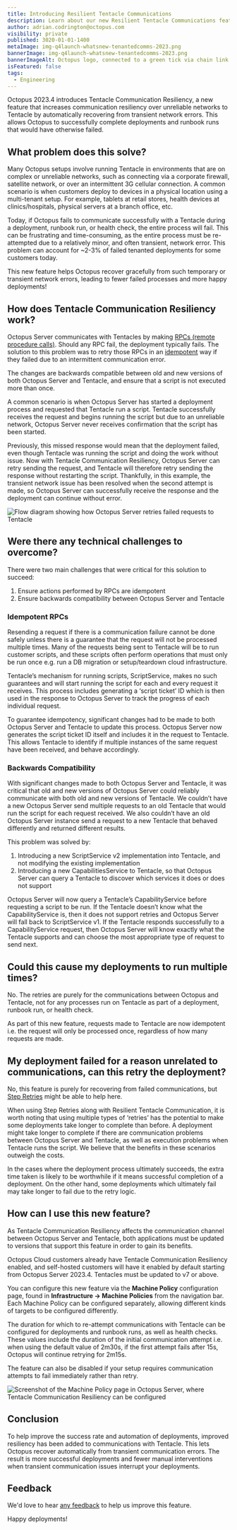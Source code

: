 ```yaml
---
title: Introducing Resilient Tentacle Communications
description: Learn about our new Resilient Tentacle Communications feature to recover from transient network issues and improve deployment success rates.
author: adrian.codrington@octopus.com
visibility: private
published: 3020-01-01-1400
metaImage: img-q4launch-whatsnew-tenantedcomms-2023.png
bannerImage: img-q4launch-whatsnew-tenantedcomms-2023.png
bannerImageAlt: Octopus logo, connected to a green tick via chain link
isFeatured: false
tags:
  - Engineering
---
```


Octopus 2023.4 introduces Tentacle Communication Resiliency, a new feature that increases communication resiliency over unreliable networks to Tentacle by automatically recovering from transient network errors. This allows Octopus to successfully complete deployments and runbook runs that would have otherwise failed.

## What problem does this solve?

Many Octopus setups involve running Tentacle in environments that are on complex or unreliable networks, such as connecting via a corporate firewall, satellite network, or over an intermittent 3G cellular connection. A common scenario is when customers deploy to devices in a physical location using a multi-tenant setup. For example, tablets at retail stores, health devices at clinics/hospitals, physical servers at a branch office, etc.

Today, if Octopus fails to communicate successfully with a Tentacle during a deployment, runbook run, or health check, the entire process will fail. This can be frustrating and time-consuming, as the entire process must be re-attempted due to a relatively minor, and often transient, network error. This problem can account for ~2-3% of failed tenanted deployments for some customers today.

This new feature helps Octopus recover gracefully from such temporary or transient network errors, leading to fewer failed processes and more happy deployments!

## How does Tentacle Communication Resiliency work?

Octopus Server communicates with Tentacles by making [RPCs (remote procedure calls)](https://en.wikipedia.org/wiki/Remote_procedure_call). Should any RPC fail, the deployment typically fails. The solution to this problem was to retry those RPCs in an [idempotent](https://en.wikipedia.org/wiki/Idempotence) way if they failed due to an intermittent communication error.

The changes are backwards compatible between old and new versions of both Octopus Server and Tentacle, and ensure that a script is not executed more than once.

A common scenario is when Octopus Server has started a deployment process and requested that Tentacle run a script. Tentacle successfully receives the request and begins running the script but due to an unreliable network, Octopus Server never receives confirmation that the script has been started.

Previously, this missed response would mean that the deployment failed, even though Tentacle was running the script and doing the work without issue. Now with Tentacle Communication Resiliency, Octopus Server can retry sending the request, and Tentacle will therefore retry sending the response without restarting the script. Thankfully, in this example, the transient network issue has been resolved when the second attempt is made, so Octopus Server can successfully receive the response and the deployment can continue without error.

![Flow diagram showing how Octopus Server retries failed requests to Tentacle](rpc-retries-flow-diagram.png "width=500")

## Were there any technical challenges to overcome?

There were two main challenges that were critical for this solution to succeed:

1. Ensure actions performed by RPCs are idempotent
2. Ensure backwards compatibility between Octopus Server and Tentacle

### Idempotent RPCs

Resending a request if there is a communication failure cannot be done safely unless there is a guarantee that the request will not be processed multiple times. Many of the requests being sent to Tentacle will be to run customer scripts, and these scripts often perform operations that must only be run once e.g. run a DB migration or setup/teardown cloud infrastructure.

Tentacle’s mechanism for running scripts, ScriptService, makes no such guarantees and will start running the script for each and every request it receives. This process includes generating a ‘script ticket’ ID which is then used in the response to Octopus Server to track the progress of each individual request.

To guarantee idempotency, significant changes had to be made to both Octopus Server and Tentacle to update this process. Octopus Server now generates the script ticket ID itself and includes it in the request to Tentacle. This allows Tentacle to identify if multiple instances of the same request have been received, and behave accordingly.

### Backwards Compatibility

With significant changes made to both Octopus Server and Tentacle, it was critical that old and new versions of Octopus Server could reliably communicate with both old and new versions of Tentacle. We couldn’t have a new Octopus Server send multiple requests to an old Tentacle that would run the script for each request received. We also couldn’t have an old Octopus Server instance send a request to a new Tentacle that behaved differently and returned different results.

This problem was solved by:

1. Introducing a new ScriptService v2 implementation into Tentacle, and not modifying the existing implementation
2. Introducing a new CapabilitiesService to Tentacle, so that Octopus Server can query a Tentacle to discover which services it does or does not support

Octopus Server will now query a Tentacle’s CapabilityService before requesting a script to be run. If the Tentacle doesn’t know what the CapabilityService is, then it does not support retries and Octopus Server will fall back to ScriptService v1. If the Tentacle responds successfully to a CapabilityService request, then Octopus Server will know exactly what the Tentacle supports and can choose the most appropriate type of request to send next.

## Could this cause my deployments to run multiple times?

No. The retries are purely for the communications between Octopus and Tentacle, not for any processes run on Tentacle as part of a deployment, runbook run, or health check.

As part of this new feature, requests made to Tentacle are now idempotent i.e. the request will only be processed once, regardless of how many requests are made.

## My deployment failed for a reason unrelated to communications, can this retry the deployment?

No, this feature is purely for recovering from failed communications, but [Step Retries](https://octopus.com/blog/step-retries) might be able to help here.

When using Step Retries along with Resilient Tentacle Communication, it is worth noting that using multiple types of ‘retries’ has the potential to make some deployments take longer to complete than before. A deployment might take longer to complete if there are communication problems between Octopus Server and Tentacle, as well as execution problems when Tentacle runs the script. We believe that the benefits in these scenarios outweigh the costs.

In the cases where the deployment process ultimately succeeds, the extra time taken is likely to be worthwhile if it means successful completion of a deployment. On the other hand, some deployments which ultimately fail may take longer to fail due to the retry logic.

## How can I use this new feature?

As Tentacle Communication Resiliency affects the communication channel between Octopus Server and Tentacle, both applications must be updated to versions that support this feature in order to gain its benefits.

Octopus Cloud customers already have Tentacle Communication Resiliency enabled, and self-hosted customers will have it enabled by default starting from Octopus Server 2023.4. Tentacles must be updated to v7 or above.

You can configure this new feature via the **Machine Policy** configuration page, found in **Infrastructure -> Machine Policies** from the navigation bar. Each Machine Policy can be configured separately, allowing different kinds of targets to be configured differently.

The duration for which to re-attempt communications with Tentacle can be configured for deployments and runbook runs, as well as health checks. These values include the duration of the initial communication attempt i.e. when using the default value of 2m30s, if the first attempt fails after 15s, Octopus will continue retrying for 2m15s.

The feature can also be disabled if your setup requires communication attempts to fail immediately rather than retry.

![Screenshot of the Machine Policy page in Octopus Server, where Tentacle Communication Resiliency can be configured](machine-policy-screenshot.png)

## Conclusion

To help improve the success rate and automation of deployments, improved resiliency has been added to communications with Tentacle. This lets Octopus recover automatically from transient communication errors. The result is more successful deployments and fewer manual interventions when transient communication issues interrupt your deployments.

## Feedback

We'd love to hear [any feedback](https://octopusdeploy.typeform.com/to/UPbg8aAs) to help us improve this feature.

Happy deployments!
